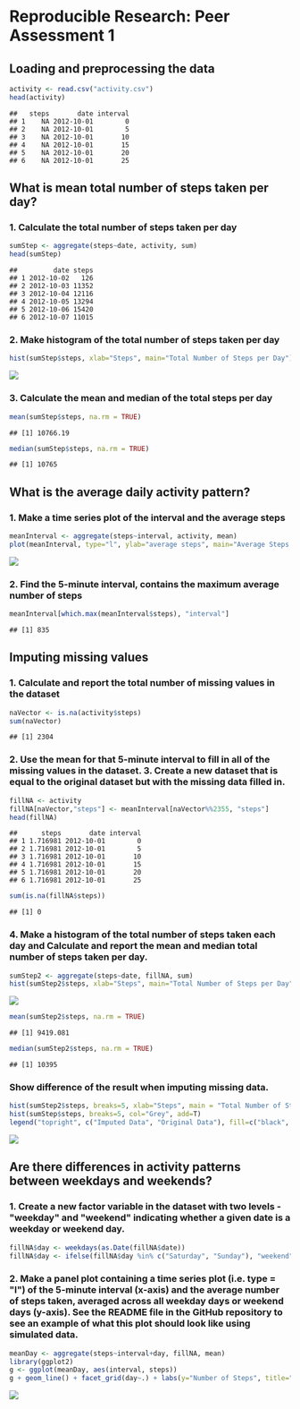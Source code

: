 # Reproducible Research: Peer Assessment 1


## Loading and preprocessing the data

```r
activity <- read.csv("activity.csv")
head(activity)
```

```
##   steps       date interval
## 1    NA 2012-10-01        0
## 2    NA 2012-10-01        5
## 3    NA 2012-10-01       10
## 4    NA 2012-10-01       15
## 5    NA 2012-10-01       20
## 6    NA 2012-10-01       25
```

## What is mean total number of steps taken per day?

### 1. Calculate the total number of steps taken per day

```r
sumStep <- aggregate(steps~date, activity, sum)
head(sumStep)
```

```
##         date steps
## 1 2012-10-02   126
## 2 2012-10-03 11352
## 3 2012-10-04 12116
## 4 2012-10-05 13294
## 5 2012-10-06 15420
## 6 2012-10-07 11015
```
### 2. Make histogram of the total number of steps taken per day

```r
hist(sumStep$steps, xlab="Steps", main="Total Number of Steps per Day") 
```

![](PA1_template_files/figure-html/unnamed-chunk-3-1.png)<!-- -->

### 3. Calculate the mean and median of the total steps per day

```r
mean(sumStep$steps, na.rm = TRUE)
```

```
## [1] 10766.19
```

```r
median(sumStep$steps, na.rm = TRUE)
```

```
## [1] 10765
```
## What is the average daily activity pattern?
### 1. Make a time series plot of the interval and the average steps

```r
meanInterval <- aggregate(steps~interval, activity, mean)
plot(meanInterval, type="l", ylab="average steps", main="Average Steps per Interval")
```

![](PA1_template_files/figure-html/unnamed-chunk-5-1.png)<!-- -->

### 2. Find the 5-minute interval, contains the maximum average number of steps

```r
meanInterval[which.max(meanInterval$steps), "interval"]
```

```
## [1] 835
```

## Imputing missing values
### 1. Calculate and report the total number of missing values in the dataset

```r
naVector <- is.na(activity$steps)
sum(naVector)
```

```
## [1] 2304
```

### 2. Use the mean for that 5-minute interval to fill in all of the missing values in the dataset. 3. Create a new dataset that is equal to the original dataset but with the missing data filled in.

```r
fillNA <- activity
fillNA[naVector,"steps"] <- meanInterval[naVector%%2355, "steps"]
head(fillNA)
```

```
##      steps       date interval
## 1 1.716981 2012-10-01        0
## 2 1.716981 2012-10-01        5
## 3 1.716981 2012-10-01       10
## 4 1.716981 2012-10-01       15
## 5 1.716981 2012-10-01       20
## 6 1.716981 2012-10-01       25
```

```r
sum(is.na(fillNA$steps))
```

```
## [1] 0
```

### 4. Make a histogram of the total number of steps taken each day and Calculate and report the mean and median total number of steps taken per day. 

```r
sumStep2 <- aggregate(steps~date, fillNA, sum)
hist(sumStep2$steps, xlab="Steps", main="Total Number of Steps per Day") 
```

![](PA1_template_files/figure-html/unnamed-chunk-9-1.png)<!-- -->

```r
mean(sumStep2$steps, na.rm = TRUE)
```

```
## [1] 9419.081
```

```r
median(sumStep2$steps, na.rm = TRUE)
```

```
## [1] 10395
```

### Show difference of the result when imputing missing data.

```r
hist(sumStep2$steps, breaks=5, xlab="Steps", main = "Total Number of Steps per Day", col="Black")
hist(sumStep$steps, breaks=5, col="Grey", add=T)
legend("topright", c("Imputed Data", "Original Data"), fill=c("black", "grey") )
```

![](PA1_template_files/figure-html/unnamed-chunk-10-1.png)<!-- -->

## Are there differences in activity patterns between weekdays and weekends?
### 1. Create a new factor variable in the dataset with two levels - "weekday" and "weekend" indicating whether a given date is a weekday or weekend day.

```r
fillNA$day <- weekdays(as.Date(fillNA$date))
fillNA$day <- ifelse(fillNA$day %in% c("Saturday", "Sunday"), "weekend", "weekday")
```

### 2. Make a panel plot containing a time series plot (i.e. type = "l") of the 5-minute interval (x-axis) and the average number of steps taken, averaged across all weekday days or weekend days (y-axis). See the README file in the GitHub repository to see an example of what this plot should look like using simulated data.

```r
meanDay <- aggregate(steps~interval+day, fillNA, mean)
library(ggplot2)
g <- ggplot(meanDay, aes(interval, steps))
g + geom_line() + facet_grid(day~.) + labs(y="Number of Steps", title="Average Steps per Interval")
```

![](PA1_template_files/figure-html/unnamed-chunk-12-1.png)<!-- -->

